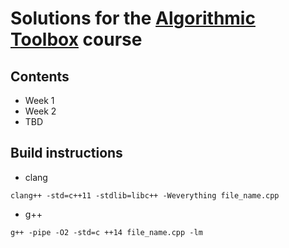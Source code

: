 
# Solutions for the [Algorithmic Toolbox](https://www.coursera.org/learn/algorithmic-toolbox) course

## Contents

* Week 1
* Week 2
* TBD

## Build instructions

* clang
```
clang++ -std=c++11 -stdlib=libc++ -Weverything file_name.cpp
```

* g++
```
g++ -pipe -O2 -std=c ++14 file_name.cpp -lm
```

